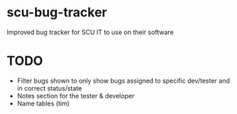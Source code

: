 # scu-bug-tracker
Improved bug tracker for SCU IT to use on their software


# TODO
* Filter bugs shown to only show bugs assigned to specific dev/tester and in correct status/state
* Notes section for the tester & developer
* Name tables (tim)
